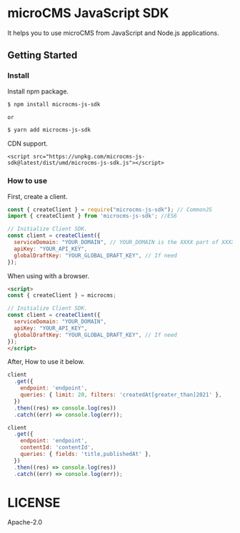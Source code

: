 # microCMS JavaScript SDK

It helps you to use microCMS from JavaScript and Node.js applications.

## Getting Started

### Install

Install npm package.

```bash
$ npm install microcms-js-sdk

or

$ yarn add microcms-js-sdk
```

CDN support.

```
<script src="https://unpkg.com/microcms-js-sdk@latest/dist/umd/microcms-js-sdk.js"></script>
```

### How to use

First, create a client.

```javascript
const { createClient } = require("microcms-js-sdk"); // CommonJS
import { createClient } from 'microcms-js-sdk'; //ES6

// Initialize Client SDK.
const client = createClient({
  serviceDomain: "YOUR_DOMAIN", // YOUR_DOMAIN is the XXXX part of XXXX.microcms.io
  apiKey: "YOUR_API_KEY",
  globalDraftKey: "YOUR_GLOBAL_DRAFT_KEY", // If need 
});
```

When using with a browser.

```html
<script>
const { createClient } = microcms;

// Initialize Client SDK.
const client = createClient({
  serviceDomain: "YOUR_DOMAIN",
  apiKey: "YOUR_API_KEY",
  globalDraftKey: "YOUR_GLOBAL_DRAFT_KEY", // If need 
});
</script>
```

After, How to use it below.

```javascript
client
  .get({
    endpoint: 'endpoint',
    queries: { limit: 20, filters: 'createdAt[greater_than]2021' },
  })
  .then((res) => console.log(res))
  .catch((err) => console.log(err));

client
  .get({
    endpoint: 'endpoint',
    contentId: 'contentId',
    queries: { fields: 'title,publishedAt' },
  })
  .then((res) => console.log(res))
  .catch((err) => console.log(err));
```

# LICENSE

Apache-2.0
